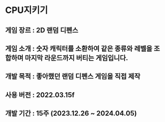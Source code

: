 # CPU지키기
## 게임 장르 : 2D 랜덤 디펜스
## 게임 소개 : 숫자 캐릭터를 소환하여 같은 종류와 레벨을 조합하며 마지막 라운드까지 버티는 게임입니다.
## 개발 목적 : 좋아했던 랜덤 디펜스 게임을 직접 제작
## 사용 버전 : 2022.03.15f
## 개발 기간 : 15주 (2023.12.26 ~ 2024.04.05)
